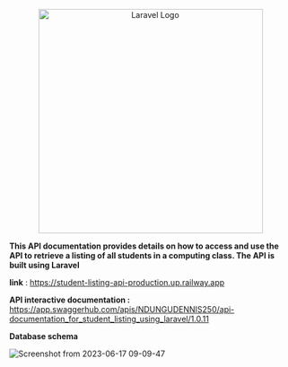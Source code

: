 <p align="center"><a href="https://laravel.com" target="_blank"><img src="https://raw.githubusercontent.com/laravel/art/master/logo-lockup/5%20SVG/2%20CMYK/1%20Full%20Color/laravel-logolockup-cmyk-red.svg" width="400" alt="Laravel Logo"></a></p>

**This API documentation provides details on how to access and use the API to retrieve a listing of all students in a computing class. The API is built using Laravel**

**link** : https://student-listing-api-production.up.railway.app

**API interactive documentation :** https://app.swaggerhub.com/apis/NDUNGUDENNIS250/api-documentation_for_student_listing_using_laravel/1.0.11

**Database schema**



![Screenshot from 2023-06-17 09-09-47](https://github.com/dennis-hash/Student-Listing-Api/assets/85708395/39acb021-57ba-4e81-b30b-359644a81a0e)
